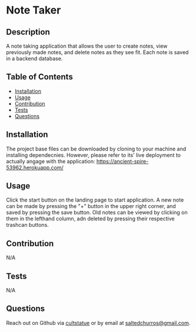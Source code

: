   # Note Taker
  

  ## Description
  A note taking application that allows the user to create notes, view previously made notes, and delete notes as they see fit. Each note is saved in a backend database.

  ## Table of Contents

  - [Installation](#installation)
  - [Usage](#usage)
  - [Contribution](#contribution)
  - [Tests](#tests)
  - [Questions](#questions)
  

  ## Installation
  The project base files can be downloaded by cloning to your machine and installing dependecnies. However, please refer to its' live deployment to actually angage with the application:  https://ancient-spire-53962.herokuapp.com/

  ## Usage
  Click the start button on the landing page to start application. A new note can be made by pressing the "+" button in the upper right corner, and saved by pressing the save button. Old notes can be viewed by clicking on them in the lefthand column, adn deleted by pressing their respective trashcan buttons.

  

  ## Contribution
  N/A

  ## Tests
  N/A

  ## Questions
  Reach out on Github via [cultstatue](https://github.com/cultstatue) or by email at saltedchurros@gmail.com.